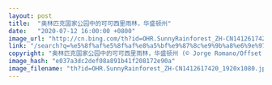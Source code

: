```yaml
---
layout: post
title:  "奥林匹克国家公园中的可可西里雨林，华盛顿州"
date:   "2020-07-12 16:00:00 +0800"
image_url: "http://cn.bing.com/th?id=OHR.SunnyRainforest_ZH-CN1412617420_1920x1080.jpg&rf=LaDigue_1920x1080.jpg&pid=hp"
link: "/search?q=%e5%8f%af%e5%8f%af%e8%a5%bf%e9%87%8c%e9%9b%a8%e6%9e%97&form=hpcapt&mkt=zh-cn"
copyright: "奥林匹克国家公园中的可可西里雨林，华盛顿州 (© Jorge Romano/Offset by Shutterstock)"
image_hash: "e037a3dc2def08a891b41f208172e90a"
image_filename: "th?id=OHR.SunnyRainforest_ZH-CN1412617420_1920x1080.jpg&rf=LaDigue_1920x1080.jpg&pid=hp"
---
```

